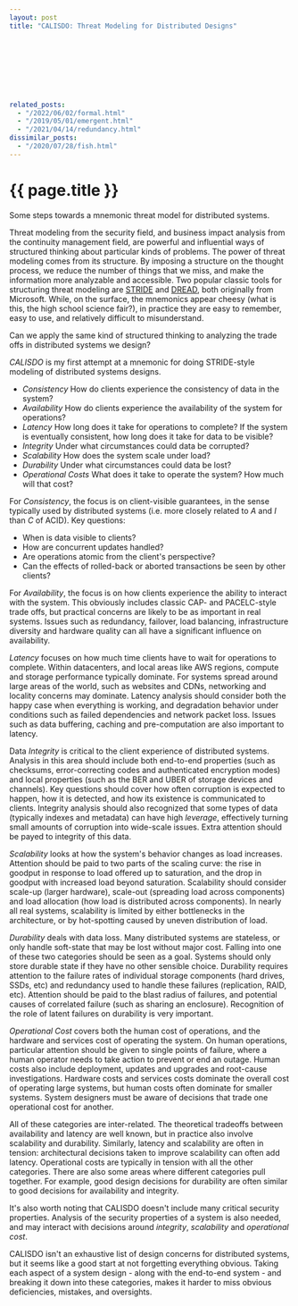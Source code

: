 ```yaml
---
layout: post
title: "CALISDO: Threat Modeling for Distributed Designs"









related_posts:
  - "/2022/06/02/formal.html"
  - "/2019/05/01/emergent.html"
  - "/2021/04/14/redundancy.html"
dissimilar_posts:
  - "/2020/07/28/fish.html"
---
```

{{ page.title }}
================

<p class="meta">Some steps towards a mnemonic threat model for distributed systems.</p>

Threat modeling from the security field, and business impact analysis from the continuity management field, are powerful and influential ways of structured thinking about particular kinds of problems. The power of threat modeling comes from its structure. By imposing a structure on the thought process, we reduce the number of things that we miss, and make the information more analyzable and accessible. Two popular classic tools for structuring threat modeling are [STRIDE](https://msdn.microsoft.com/en-us/library/ee823878%28v=cs.20%29.aspx) and [DREAD](http://blogs.msdn.com/b/david_leblanc/archive/2007/08/13/dreadful.aspx), both originally from Microsoft. While, on the surface, the mnemonics appear cheesy (what is this, the high school science fair?), in practice they are easy to remember, easy to use, and relatively difficult to misunderstand.

Can we apply the same kind of structured thinking to analyzing the trade offs in distributed systems we design?

*CALISDO* is my first attempt at a mnemonic for doing STRIDE-style modeling of distributed systems designs.

 - *Consistency* How do clients experience the consistency of data in the system?
 - *Availability* How do clients experience the availability of the system for operations?
 - *Latency* How long does it take for operations to complete? If the system is eventually consistent, how long does it take for data to be visible?
 - *Integrity* Under what circumstances could data be corrupted?
 - *Scalability* How does the system scale under load?
 - *Durability* Under what circumstances could data be lost?
 - *Operational Costs* What does it take to operate the system? How much will that cost?

For *Consistency*, the focus is on client-visible guarantees, in the sense typically used by distributed systems (i.e. more closely related to *A* and *I* than *C* of ACID). Key questions:

 - When is data visible to clients?
 - How are concurrent updates handled?
 - Are operations atomic from the client's perspective?
 - Can the effects of rolled-back or aborted transactions be seen by other clients?

For *Availability*, the focus is on how clients experience the ability to interact with the system. This obviously includes classic CAP- and PACELC-style trade offs, but practical concerns are likely to be as important in real systems. Issues such as redundancy, failover, load balancing, infrastructure diversity and hardware quality can all have a significant influence on availability.

*Latency* focuses on how much time clients have to wait for operations to complete. Within datacenters, and local areas like AWS regions, compute and storage performance typically dominate. For systems spread around large areas of the world, such as websites and CDNs, networking and locality concerns may dominate. Latency analysis should consider both the happy case when everything is working, and degradation behavior under conditions such as failed dependencies and network packet loss. Issues such as data buffering, caching and pre-computation are also important to latency.

Data *Integrity* is critical to the client experience of distributed systems. Analysis in this area should include both end-to-end properties (such as checksums, error-correcting codes and authenticated encryption modes) and local properties (such as the BER and UBER of storage devices and channels). Key questions should cover how often corruption is expected to happen, how it is detected, and how its existence is communicated to clients. Integrity analysis should also recognized that some types of data (typically indexes and metadata) can have high *leverage*, effectively turning small amounts of corruption into wide-scale issues. Extra attention should be payed to integrity of this data.

*Scalability* looks at how the system's behavior changes as load increases. Attention should be paid to two parts of the scaling curve: the rise in goodput in response to load offered up to saturation, and the drop in goodput with increased load beyond saturation. Scalability should consider scale-up (larger hardware), scale-out (spreading load across components) and load allocation (how load is distributed across components). In nearly all real systems, scalability is limited by either bottlenecks in the architecture, or by hot-spotting caused by uneven distribution of load.

*Durability* deals with data loss. Many distributed systems are stateless, or only handle soft-state that may be lost without major cost. Falling into one of these two categories should be seen as a goal. Systems should only store durable state if they have no other sensible choice. Durability requires attention to the failure rates of individual storage components (hard drives, SSDs, etc) and redundancy used to handle these failures (replication, RAID, etc). Attention should be paid to the blast radius of failures, and potential causes of correlated failure (such as sharing an enclosure). Recognition of the role of latent failures on durability is very important.

*Operational Cost* covers both the human cost of operations, and the hardware and services cost of operating the system. On human operations, particular attention should be given to single points of failure, where a human operator needs to take action to prevent or end an outage. Human costs also include deployment, updates and upgrades and root-cause investigations. Hardware costs and services costs dominate the overall cost of operating large systems, but human costs often dominate for smaller systems. System designers must be aware of decisions that trade one operational cost for another.

All of these categories are inter-related. The theoretical tradeoffs between availability and latency are well known, but in practice also involve scalability and durability. Similarly, latency and scalability are often in tension: architectural decisions taken to improve scalability can often add latency. Operational costs are typically in tension with all the other categories. There are also some areas where different categories pull together. For example, good design decisions for durability are often similar to good decisions for availability and integrity.

It's also worth noting that CALISDO doesn't include many critical security properties. Analysis of the security properties of a system is also needed, and may interact with decisions around *integrity*, *scalability* and *operational cost*.

CALISDO isn't an exhaustive list of design concerns for distributed systems, but it seems like a good start at not forgetting everything obvious. Taking each aspect of a system design - along with the end-to-end system - and breaking it down into these categories, makes it harder to miss obvious deficiencies, mistakes, and oversights.